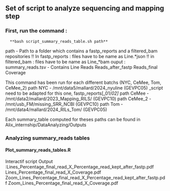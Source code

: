 ## Set of script to analyze sequencing and mapping step

### First, run the command : 
      **bash script_summary_reads_table.sh path**
  path - Path to a folder which contains a fastp_reports and a filtered_bam repositories
        !! In fastp_reports : files have to be name as Line.*json
        !! in filtered_bam : files have to be name as Line_*bam
  ouput :
        summary_reads.tsv - Contains Line Reads Reads_after_fastp Reads_final Coverage

This command has been run for each different batchs (NYC, CeMee, Tom, CeMee_2)
path NYC - /mnt/data5/mallard/2024_nyuline (GEVPC05) _script need to be adapted for this one, fastp_reports[_01/_02]_
path CeMee - /mnt/data2/mallard/2023_Mapping_RILS/ (GEVPC10)
path CeMee_2 - /mnt/usb_FM/missing_SRR_NCBI (GEVPC10)
path Tom - /mnt/data4/mallard/2024_RILs_Tom/ (GEVPC05)

Each summary_table computed for theses paths can be found in Alix_internship/DataAnalyzing/Outputs

### Analyzing summary_reads tables
#### Plot_summary_reads_tables.R
Interactif script
Output :Lines_Percentage_final_read_X_Percentage_read_kept_after_fastp.pdf
        Lines_Percentage_final_read_X_Coverage.pdf
        Zoom_Lines_Percentage_final_read_X_Percentage_read_kept_after_fastp.pdf
        Zoom_Lines_Percentage_final_read_X_Coverage.pdf

